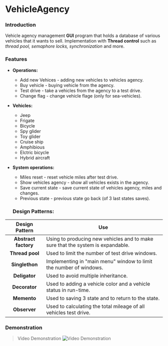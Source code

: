# VehicleAgency

### Introduction
Vehicle agency management **GUI** program that holds a database of various
vehicles that it wants to sell. Implementation with **Thread control** such as
*thread pool, semaphore locks, synchronization* and more.

### Features
+ **Operations:**
  * Add new Vehices - adding new vehicles to vehicles agency.
  * Buy vehicle - buying vehicle from the agency.
  * Test drive - take a vehicles from the agency to a test drive.
  * Change flag - change vehicle flage (only for sea-vehicles).
+ **Vehicles:**
  * Jeep
  * Frigate
  * Bicycle
  * Spy glider
  * Toy glider
  * Cruise ship
  * Amphibious
  * Elctric bicycle
  * Hybrid aircraft
+ **System operations:**
  * Miles reset - reset vehicle miles after test drive.
  * Show vehicles agency - show all vehicles exists in the agency.
  * Save current state - save current state of vehicles agency, miles and changes.
  * Previous state - previous state go back (of 3 last states saves).
  
  ### Design Patterns:
|Design Pattern  | Use |
| :-------------: | ------------- |
| **Abstract factory** | Using to producing new vehicles and to make sure that the system is expandable. |
| **Thread pool**| Used to limit the number of test drive windows. |
| **Singlethon**  | Implementing in "main menu" window to limit the number of windows.  |
| **Deligator**  | Used to avoid multiple inheritance.   |
| **Decorator** | Used to adding a vehicle color and a vehicle status in run-time. |
| **Memento** | Used to saving 3 state and to return to the state. |
| **Observer**| Used to calculating the total mileage of all vehicles test drive. |

### Demonstration
 > Video Demonstration
![Video Demonstration](Demonstration.gif)
